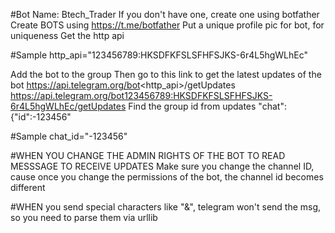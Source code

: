 #Bot Name: Btech_Trader
If you don't have one, create one using botfather
Create BOTS using https://t.me/botfather
Put a unique profile pic for bot, for uniqueness
Get the http api 

#Sample
http_api="123456789:HKSDFKFSLSFHFSJKS-6r4L5hgWLhEc"

Add the bot to the group
Then go to this link to get the latest updates of the bot
https://api.telegram.org/bot<http_api>/getUpdates
https://api.telegram.org/bot123456789:HKSDFKFSLSFHFSJKS-6r4L5hgWLhEc/getUpdates
Find the group id from updates "chat":{"id":-123456"

#Sample
chat_id="-123456"

#WHEN YOU CHANGE THE ADMIN RIGHTS OF THE BOT TO READ MESSSAGE TO RECEIVE UPDATES
Make sure you change the channel ID, cause once you change the permissions of the bot, the channel id becomes different

#WHEN you send special characters like "&", telegram won't send the msg, so you need to parse them via urllib